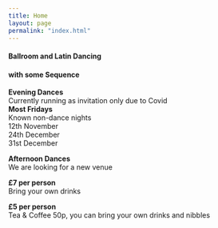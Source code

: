 ```yaml
---
title: Home
layout: page
permalink: "index.html"
---
```


<article class="grid_12 center-text">
<h4>Ballroom and Latin Dancing</h4>
<h4>with some Sequence</h4>
</article>

<article class="grid_6 center-text padded-bottom">
  <dl>
    <dt><strong></strong></dt>
<dt><strong>Evening Dances</strong></dt>
<dt>Currently running as invitation only due to Covid</dt>
<dt><strong>Most Fridays</strong></dt>
<dt>Known non-dance nights</dt>
<dt>12th November</dt>
<dt>24th December</dt>
<dt>31st December</dt>
  </dl>
</article>

<article class="grid_6 center-text padded-bottom">
    <dl>
      <dt><strong>Afternoon Dances</strong></dt>
    <dt>We are looking for a new venue</dt>   
<dt><strong></strong></dt>
<dt><strong></strong></dt>
<dt><strong></strong></dt>
   </dl>
</article>

<article class="grid_6 center-text padded-bottom">
<dl>
<dt><strong>£7 per person</strong></dt>
 <dt>Bring your own drinks</dt>
</dl>    
</article>

<article class="grid_6 center-text padded-bottom">
<dl>
<dt><strong>£5 per person</strong></dt>
 <dt>Tea & Coffee 50p, you can bring your own drinks and nibbles</dt>
</dl>
</article>


